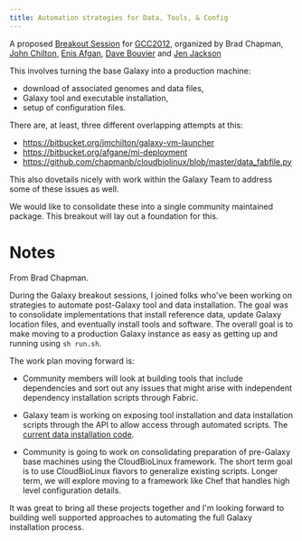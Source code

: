 ```yaml
---
title: Automation strategies for Data, Tools, & Config
---
```

<slot name="/events/gcc2012/page-header" />

<slot name="/events/gcc2012/linkbox" />



A proposed [Breakout Session](/src/events/gcc2012/program/breakouts/automation-strategies//index.md) for [GCC2012](/src/events/gcc2012/index.md), organized by Brad Chapman, [John Chilton](/people/john-chilton/), [Enis Afgan](/people/enis-afgan/), [Dave Bouvier](/src/people/dave-bouvier/) and [Jen Jackson](/src/people/jennifer-jackson/)

This involves turning the base Galaxy into a production machine: 
* download of associated genomes and data files, 
* Galaxy tool and executable installation, 
* setup of configuration files.

There are, at least, three different overlapping attempts at this:

* https://bitbucket.org/jmchilton/galaxy-vm-launcher
* https://bitbucket.org/afgane/mi-deployment
* https://github.com/chapmanb/cloudbiolinux/blob/master/data_fabfile.py

This also dovetails nicely with work within the Galaxy Team to address some of these issues as well.

We would like to consolidate these into a single community maintained package. This breakout will lay out a foundation for this.

# Notes

From Brad Chapman.

During the Galaxy breakout sessions, I joined folks who've been working on strategies to automate post-Galaxy tool and data installation. The goal was to consolidate implementations that install reference data, update Galaxy location files, and eventually install tools and software. The overall goal is to make moving to a production Galaxy instance as easy as getting up and running using `sh run.sh`.

The work plan moving forward is:

* Community members will look at building tools that include dependencies and sort out any issues that might arise with independent dependency installation scripts through Fabric.

* Galaxy team is working on exposing tool installation and data installation scripts through the API to allow access through automated scripts. The [current data installation code](https://bitbucket.org/hbc/galaxy-central-hbc/src/3127de4501ee/lib/galaxy/web/controllers/data_admin.py).

* Community is going to work on consolidating preparation of pre-Galaxy base machines using the CloudBioLinux framework. The short term goal is to use CloudBioLinux flavors to generalize existing scripts. Longer term, we will explore moving to a framework like Chef that handles high level configuration details.

It was great to bring all these projects together and I'm looking forward to building well supported approaches to automating the full Galaxy installation process.
